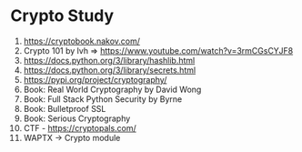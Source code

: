 # Crypto Study

1. https://cryptobook.nakov.com/
2. Crypto 101 by lvh => https://www.youtube.com/watch?v=3rmCGsCYJF8
3. https://docs.python.org/3/library/hashlib.html
4. https://docs.python.org/3/library/secrets.html
5. https://pypi.org/project/cryptography/
6. Book: Real World Cryptography by David Wong
7. Book: Full Stack Python Security by Byrne
8. Book: Bulletproof SSL
9. Book: Serious Cryptography
10. CTF - https://cryptopals.com/
11. WAPTX -> Crypto module
